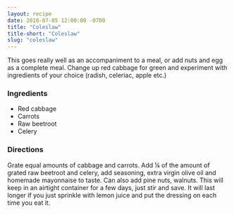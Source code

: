 ```yaml
---
layout: recipe
date: 2018-07-05 12:00:00 -0700
title: "Coleslaw"
title-short: "Coleslaw"
slug: "coleslaw"
---
```


This goes really well as an accompaniment to a meal, or add nuts and egg as a complete meal. Change up red cabbage for green and experiment with ingredients of your choice (radish, celeriac, apple etc.)

### Ingredients

* Red cabbage
* Carrots
* Raw beetroot
* Celery

### Directions

Grate equal amounts of cabbage and carrots. Add ¼ of the amount of grated raw beetroot and celery, add seasoning, extra virgin olive oil and homemade mayonnaise to taste. Can also add pine nuts, walnuts.
This will keep in an airtight container for a few days, just stir and save. It will last longer if you just sprinkle with lemon juice and put the dressing on each time you eat it.
